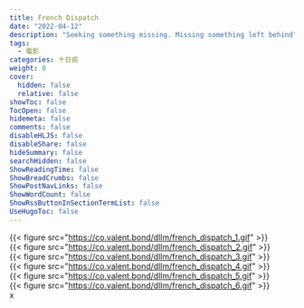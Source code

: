 ```yaml
---
title: French Dispatch
date: "2022-04-12"
description: "Seeking something missing. Missing something left behind"
tags:
  - 電影
categories: 十日痰
weight: 0
cover:
  hidden: false
  relative: false
showToc: false
TocOpen: false
hidemeta: false
comments: false
disableHLJS: false
disableShare: false
hideSummary: false
searchHidden: false
ShowReadingTime: false
ShowBreadCrumbs: false
ShowPostNavLinks: false
ShowWordCount: false
ShowRssButtonInSectionTermList: false
UseHugoToc: false
---
```


{{< figure src="https://co.valent.bond/dllm/french_dispatch_1.gif" >}}  
{{< figure src="https://co.valent.bond/dllm/french_dispatch_2.gif" >}}  
{{< figure src="https://co.valent.bond/dllm/french_dispatch_3.gif" >}}  
{{< figure src="https://co.valent.bond/dllm/french_dispatch_4.gif" >}}  
{{< figure src="https://co.valent.bond/dllm/french_dispatch_5.gif" >}}  
{{< figure src="https://co.valent.bond/dllm/french_dispatch_6.gif" >}}  
x

